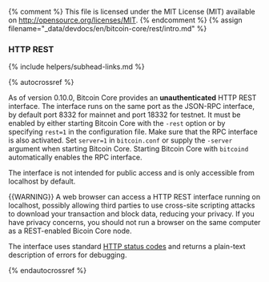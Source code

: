 {% comment %}
This file is licensed under the MIT License (MIT) available on
http://opensource.org/licenses/MIT.
{% endcomment %}
{% assign filename="_data/devdocs/en/bitcoin-core/rest/intro.md" %}

### HTTP REST
{% include helpers/subhead-links.md %}

{% autocrossref %}

As of version 0.10.0, Bitcoin Core provides
an **unauthenticated** HTTP REST interface.  The interface runs on the
same port as the JSON-RPC interface, by default port 8332 for mainnet and
port 18332 for testnet. It must be enabled by either starting Bitcoin
Core with the `-rest` option or by specifying `rest=1` in the
configuration file. Make sure that the RPC interface is also activated.
Set `server=1` in `bitcoin.conf` or supply the `-server` argument when 
starting Bitcoin Core. Starting Bitcoin Core with `bitcoind` automatically 
enables the RPC interface.

The interface is not intended for public access and is only accessible
from localhost by default.

{{WARNING}} A web browser can access a HTTP REST interface running on
localhost, possibly allowing third parties to use cross-site scripting
attacks to download your transaction and block data, reducing your
privacy.  If you have privacy concerns, you should not run a browser on
the same computer as a REST-enabled Bicoin Core node.

The interface uses standard [HTTP status
codes](https://en.wikipedia.org/wiki/List_of_HTTP_status_codes) and
returns a plain-text description of errors for debugging.

{% endautocrossref %}
